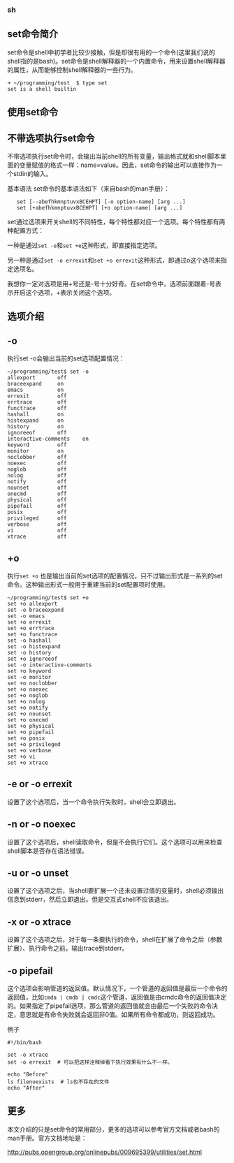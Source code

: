 ### sh  

set命令简介
---
set命令是shell中初学者比较少接触，但是却很有用的一个命令(这里我们说的shell指的是bash)。set命令是shell解释器的一个内置命令，用来设置shell解释器的属性，从而能够控制shell解释器的一些行为。

    ➜ ~/programming/test  $ type set
    set is a shell builtin
使用set命令
---
不带选项执行set命令
---
不带选项执行set命令时，会输出当前shell的所有变量，输出格式就和shell脚本里面的变量赋值的格式一样：name=value。因此，set命令的输出可以直接作为一个stdin的输入。

基本语法
set命令的基本语法如下（来自bash的man手册）：

       set [--abefhkmnptuvxBCEHPT] [-o option-name] [arg ...]
       set [+abefhkmnptuvxBCEHPT] [+o option-name] [arg ...]
set通过选项来开关shell的不同特性，每个特性都对应一个选项。每个特性都有两种配置方式：

一种是通过`set -e`和`set +e`这种形式，即直接指定选项。

另一种是通过`set -o errexit`和`set +o errexit`这种形式，即通过o这个选项来指定选项名。

我想你一定对选项是用+号还是-号十分好奇。在set命令中，选项前面跟着-号表示开启这个选项，+表示关闭这个选项。

选项介绍
---
 -o
 ---
执行set -o会输出当前的set选项配置情况：

    ~/programming/test$ set -o
    allexport       off
    braceexpand     on
    emacs           on
    errexit         off
    errtrace        off
    functrace       off
    hashall         on
    histexpand      on
    history         on
    ignoreeof       off
    interactive-comments    on
    keyword         off
    monitor         on
    noclobber       off
    noexec          off
    noglob          off
    nolog           off
    notify          off
    nounset         off
    onecmd          off
    physical        off
    pipefail        off
    posix           off
    privileged      off
    verbose         off
    vi              off
    xtrace          off
+o
---

执行`set +o` 也是输出当前的set选项的配置情况，只不过输出形式是一系列的set命令。这种输出形式一般用于重建当前的set配置项时使用。

    ~/programming/test$ set +o
    set +o allexport
    set -o braceexpand
    set -o emacs
    set +o errexit
    set +o errtrace
    set +o functrace
    set -o hashall
    set -o histexpand
    set -o history
    set +o ignoreeof
    set -o interactive-comments
    set +o keyword
    set -o monitor
    set +o noclobber
    set +o noexec
    set +o noglob
    set +o nolog
    set +o notify
    set +o nounset
    set +o onecmd
    set +o physical
    set +o pipefail
    set +o posix
    set +o privileged
    set +o verbose
    set +o vi
    set +o xtrace
-e or -o errexit
---
设置了这个选项后，当一个命令执行失败时，shell会立即退出。

-n or -o noexec
---
设置了这个选项后，shell读取命令，但是不会执行它们。这个选项可以用来检查shell脚本是否存在语法错误。

-u or -o unset
---
设置了这个选项之后，当shell要扩展一个还未设置过值的变量时，shell必须输出信息到stderr，然后立即退出。但是交互式shell不应该退出。

-x or -o xtrace
---
设置了这个选项之后，对于每一条要执行的命令，shell在扩展了命令之后（参数扩展）、执行命令之前，输出trace到stderr。

-o pipefail
---
这个选项会影响管道的返回值。默认情况下，一个管道的返回值是最后一个命令的返回值，比如`cmda | cmdb | cmdc`这个管道，返回值是由cmdc命令的返回值决定的。如果指定了pipefail选项，那么管道的返回值就会由最后一个失败的命令决定，意思就是有命令失败就会返回非0值。如果所有命令都成功，则返回成功。

例子

    #!/bin/bash

    set -o xtrace
    set -o errexit  # 可以把这样注释掉看下执行效果有什么不一样。
    
    echo "Before"
    ls filenoexists  # ls也不存在的文件
    echo "After"
更多
----
本文介绍的只是set命令的常用部分，更多的选项可以参考官方文档或者bash的man手册。官方文档地址是：

http://pubs.opengroup.org/onlinepubs/009695399/utilities/set.html

